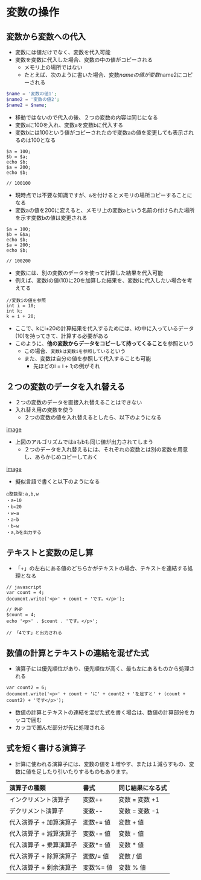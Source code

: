 # 変数の操作

## 変数から変数への代入

* 変数には値だけでなく、変数を代入可能
* 変数を変数に代入した場合、変数の中の値</font>がコピーされる
    * メモリ上の場所ではない
    * たとえば、次のように書いた場合、変数$nameの値が変数$name2にコピーされる

```php
$name = '変数の値1';
$name2 = '変数の値2';
$name2 = $name;
```

* 移動ではないので代入の後、２つの変数の内容は同じになる
* 変数aに100を入れ、変数aを変数bに代入する
* 変数bには100という値がコピーされたので変数aの値を変更しても表示されるのは100となる

```text
$a = 100;
$b = $a;
echo $b;
$a = 200;
echo $b;

// 100100
```

* 現時点では不要な知識ですが、`&`を付けるとメモリの場所コピーすることになる
* 変数aの値を200に変えると、メモリ上の変数aという名前の付けられた場所を示す変数bの値は変更される

```text
$a = 100;
$b = &$a;
echo $b;
$a = 200;
echo $b;

// 100200
```

* 変数には、別の変数のデータを使って計算した結果を代入可能
* 例えば、変数iの値(10)に20を加算した結果を、変数iに代入したい場合を考えてる

```text
//変数iの値を参照
int i = 10;
int k;
k = i + 20;
```

* ここで、kにi+20の計算結果を代入するためには、iの中に入っているデータ(10)を持ってきて、計算する必要がある
* このように、**他の変数からデータをコピーして持ってくること**を参照という
    * この場合、`変数kは変数iを参照している`という
    * また、変数は自分の値を参照して代入することも可能
        * 先ほどのi = i + 1;の例がそれ

## ２つの変数のデータを入れ替える

* ２つの変数のデータを直接入れ替えることはできない
* 入れ替え用の変数を使う
    * ２つの変数の値を入れ替えるとしたら、以下のようになる

[image](image/algo_004.png)

* 上図のアルゴリズムではaもbも同じ値が出力されてしまう
    * ２つのデータを入れ替えるには、それぞれの変数とは別の変数を用意し、あらかじめコピーしておく

[image](image/algo_005.png)

* 擬似言語で書くと以下のようになる

```text
◯整数型:a,b,w
・a←10
・b←20
・w←a
・a←b
・b←w
・a,bを出力する
```

## テキストと変数の足し算

* 「+」の左右にある値のどちらかがテキストの場合、テキストを連結する処理となる

```text
// javascript
var count = 4;
document.write('<p>' + count + 'です。</p>');

// PHP
$count = 4;
echo '<p>' . $count . 'です。</p>';

// 「4です」と出力される
```

## 数値の計算とテキストの連結を混ぜた式

* 演算子には優先順位があり、優先順位が高く、最も左にあるものから処理される

```text
var count2 = 6;
document.write('<p>' + count + 'に' + count2 + 'を足すと' + (count + count2) + 'です</p>');
```

* 数値の計算とテキストの連結を混ぜた式を書く場合は、数値の計算部分をカッコで囲む
* カッコで囲んだ部分が先に処理される

## 式を短く書ける演算子

* 計算に使われる演算子には、変数の値を１増やす、または１減らすもの、変数に値を足したり引いたりするものもあります。

| 演算子の種類 | 書式 | 同じ結果になる式 |
|:----|:----|:----|
| インクリメント演算子 | 変数++ | 変数 = 変数 +1 |
| デクリメント演算子 | 変数-- | 変数 = 変数 -1 |
| 代入演算子 + 加算演算子 | 変数+= 値 | 変数 + 値 |
| 代入演算子 + 減算演算子 | 変数-= 値 | 変数 - 値 |
| 代入演算子 + 乗算演算子 | 変数*= 値 | 変数 * 値 |
| 代入演算子 + 除算演算子 | 変数/= 値 | 変数 / 値 |
| 代入演算子 + 剰余演算子 | 変数%= 値 | 変数 % 値 |
